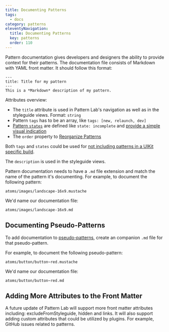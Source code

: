 ```yaml
---
title: Documenting Patterns
tags:
  - docs
category: patterns
eleventyNavigation:
  title: Documenting Patterns
  key: patterns
  order: 110
---
```


Pattern documentation gives developers and designers the ability to provide context for their patterns. The documentation file consists of Markdown with YAML front matter. It should follow this format:

```
---
title: Title for my pattern
---
This is a *Markdown* description of my pattern.
```

Attributes overview:
* The `title` attribute is used in Pattern Lab's navigation as well as in the styleguide views. Format: `string`
* Pattern `tags` has to be an array, like `tags: [new, relaunch, dev]`
* [Pattern `states`](/docs/using-pattern-states/) are defined like `state: incomplete` and [provide a simple visual indication](/docs/using-pattern-states/)
* The `order` property to [Reorganize Patterns](/docs/reorganizing-patterns/)

Both `tags` and `states` could be used for [not including patterns in a UIKit specific build](/docs/editing-the-configuration-options/#heading-uikits).

The `description` is used in the styleguide views.

Pattern documentation needs to have a `.md` file extension and match the name of the pattern it's documenting. For example, to document the following pattern:

    atoms/images/landscape-16x9.mustache

We'd name our documentation file:

    atoms/images/landscape-16x9.md

## Documenting Pseudo-Patterns

To add documentation to [pseudo-patterns](/docs/using-pseudo-patterns/), create an companion `.md` file for that pseudo-pattern.

For example, to document the following pseudo-pattern:

```
atoms/button/button~red.mustache
```

We'd name our documentation file:

```
atoms/button/button~red.md
```

## Adding More Attributes to the Front Matter

A future update of Pattern Lab will support more front matter attributes including: excludeFromStyleguide, hidden and links.
It will also support adding custom attributes that could be utilized by plugins. For example, GitHub issues related to patterns.
